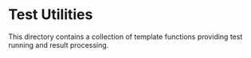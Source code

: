 # Test Utilities

This directory contains a collection of template functions providing test running and result processing.
